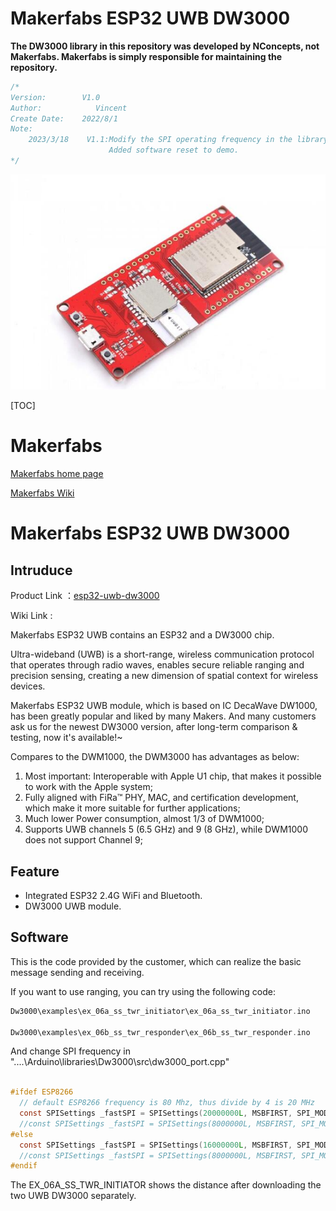 # Makerfabs ESP32 UWB DW3000

**The DW3000 library in this repository was developed by NConcepts, not Makerfabs.  Makerfabs is simply responsible for maintaining the repository.**

```c++
/*
Version:        V1.0
Author:            Vincent
Create Date:    2022/8/1
Note:
    2023/3/18    V1.1:Modify the SPI operating frequency in the library.
                      Added software reset to demo.
*/
```

![](md_pic/main.jpg)

[TOC]

# Makerfabs

[Makerfabs home page](https://www.makerfabs.com/)

[Makerfabs Wiki](https://makerfabs.com/wiki/index.php?title=Main_Page)

# Makerfabs ESP32 UWB DW3000

## Intruduce

Product Link ：[esp32-uwb-dw3000](https://www.makerfabs.com/esp32-uwb-dw3000.html) 

Wiki Link : 

Makerfabs ESP32 UWB contains an ESP32 and a DW3000 chip.

Ultra-wideband (UWB) is a short-range, wireless communication protocol that operates through radio waves, enables secure reliable ranging and precision sensing, creating a new dimension of spatial context for wireless devices.

Makerfabs ESP32 UWB module, which is based on IC DecaWave DW1000, has been greatly popular and liked by many Makers. And many customers ask us for the newest DW3000 version, after long-term comparison & testing, now it's available!~

Compares to the DWM1000, the DWM3000 has advantages as below:

1. Most important: Interoperable with Apple U1 chip, that makes it possible to work with the Apple system;
2. Fully aligned with FiRa™ PHY, MAC, and certification development, which make it more suitable for further applications;
3. Much lower Power consumption, almost 1/3 of DWM1000;
4. Supports UWB channels 5 (6.5 GHz) and 9 (8 GHz), while DWM1000 does not support Channel 9;

## Feature

- Integrated ESP32 2.4G WiFi and Bluetooth.
- DW3000 UWB module.

## Software

This is the code provided by the customer, which can realize the basic message sending and receiving. 

If you want to use ranging, you can try using the following code:

```c
Dw3000\examples\ex_06a_ss_twr_initiator\ex_06a_ss_twr_initiator.ino

Dw3000\examples\ex_06b_ss_twr_responder\ex_06b_ss_twr_responder.ino
```

And change SPI frequency in "....\Arduino\libraries\Dw3000\src\dw3000_port.cpp"

```c

#ifdef ESP8266
  // default ESP8266 frequency is 80 Mhz, thus divide by 4 is 20 MHz
  const SPISettings _fastSPI = SPISettings(20000000L, MSBFIRST, SPI_MODE0);
  //const SPISettings _fastSPI = SPISettings(8000000L, MSBFIRST, SPI_MODE0);
#else
  const SPISettings _fastSPI = SPISettings(16000000L, MSBFIRST, SPI_MODE0);
  //const SPISettings _fastSPI = SPISettings(8000000L, MSBFIRST, SPI_MODE0);
#endif

```

The EX_06A_SS_TWR_INITIATOR shows the distance after downloading the two UWB DW3000 separately.
